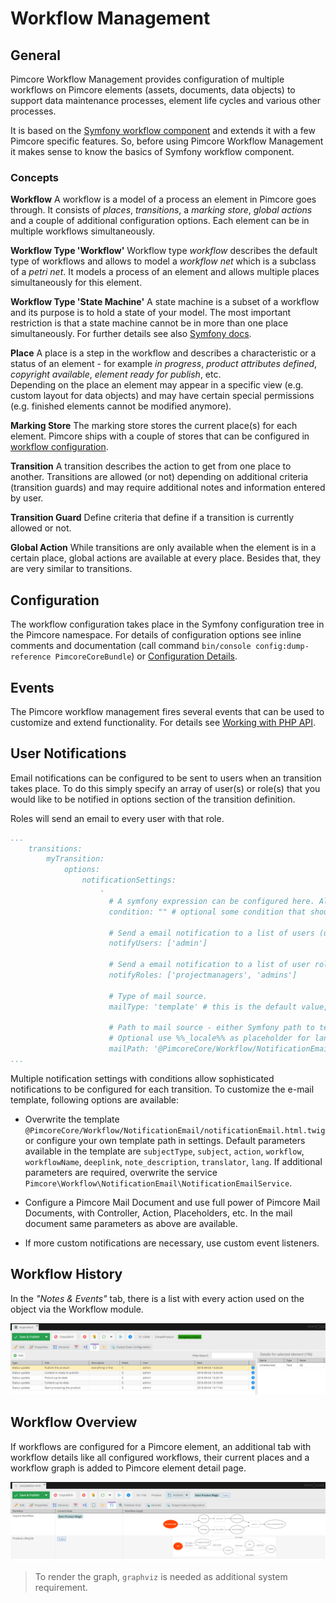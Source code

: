 # Workflow Management

## General
Pimcore Workflow Management provides configuration of multiple workflows on Pimcore elements (assets, documents, data 
objects) to support data maintenance processes, element life cycles and various other processes.   

It is based on the [Symfony workflow component](https://symfony.com/doc/3.4/workflow.html) and extends it 
with a few Pimcore specific features. So, before using Pimcore Workflow Management it makes sense to know 
the basics of Symfony workflow component.


### Concepts 
**Workflow** 
A workflow is a model of a process an element in Pimcore goes through. It consists of *places*, *transitions*, a 
*marking store*, *global actions* and a couple of additional configuration options. Each element can be in multiple 
workflows simultaneously. 

**Workflow Type 'Workflow'**
Workflow type *workflow* describes the default type of workflows and allows to model a *workflow net* which is a subclass 
of a *petri net*. It models a process of an element and allows multiple places simultaneously for this element. 

**Workflow Type 'State Machine'**
A state machine is a subset of a workflow and its purpose is to hold a state of your model. The most important restriction
is that a state machine cannot be in more than one place simultaneously. 
For further details see also [Symfony docs](https://symfony.com/doc/3.4/workflow/state-machines.html). 

**Place**
A place is a step in the workflow and describes a characteristic or a status of an element - for example *in progress*, 
*product attributes defined*, *copyright available*, *element ready for publish*, etc.  
Depending on the place an element may appear in a specific view (e.g. custom layout for data objects) and may have certain
special permissions (e.g. finished elements cannot be modified anymore). 

**Marking Store**
The marking store stores the current place(s) for each element. Pimcore ships with a couple of stores that can be configured
in [workflow configuration](./01_Configuration_Details.md). 

**Transition**
A transition describes the action to get from one place to another. Transitions are allowed (or not) depending on additional
criteria (transition guards) and may require additional notes and information entered by user.  

**Transition Guard**
Define criteria that define if a transition is currently allowed or not. 

**Global Action**
While transitions are only available when the element is in a certain place, global actions are available at every place. 
Besides that, they are very similar to transitions. 


## Configuration
The workflow configuration takes place in the Symfony configuration tree in the Pimcore namespace. For details of 
configuration options see inline comments and documentation (call command `bin/console config:dump-reference PimcoreCoreBundle`)
or [Configuration Details](./01_Configuration_Details.md).


## Events

The Pimcore workflow management fires several events that can be used to customize and extend functionality. For details
see [Working with PHP API](./09_Working_with_PHP_API.md).


## User Notifications
Email notifications can be configured to be sent to users when an transition takes place. To do this simply specify an 
array of user(s) or role(s) that you would like to be notified in options section of the transition definition. 

Roles will send an email to every user with that role.

```yml
...
    transitions:
        myTransition:
            options:
                notificationSettings:
                    - 
                      # A symfony expression can be configured here. All sets of notification which are matching the condition will be used.
                      condition: "" # optional some condition that should apply for this notification setting to be executed
                      
                      # Send a email notification to a list of users (user names) when the transition get's applied
                      notifyUsers: ['admin']
                      
                      # Send a email notification to a list of user roles (role names) when the transition get's applied
                      notifyRoles: ['projectmanagers', 'admins']
                      
                      # Type of mail source. 
                      mailType: 'template' # this is the default value, One of "template"; "pimcore_document"
                      
                      # Path to mail source - either Symfony path to template or fullpath to Pimcore document. 
                      # Optional use %%_locale%% as placeholder for language.
                      mailPath: '@PimcoreCore/Workflow/NotificationEmail/notificationEmail.html.twig' #this is the value
...
```

Multiple notification settings with conditions allow sophisticated notifications to be configured for each transition. 
To customize the e-mail template, following options are available: 
- Overwrite the template `@PimcoreCore/Workflow/NotificationEmail/notificationEmail.html.twig` or configure your own 
  template path in settings. Default parameters available in the template are `subjectType`, `subject`, `action`, `workflow`, 
  `workflowName`, `deeplink`, `note_description`, `translator`, `lang`. If additional parameters are required, overwrite 
  the service `Pimcore\Workflow\NotificationEmail\NotificationEmailService`.

- Configure a Pimcore Mail Document and use full power of Pimcore Mail Documents, with Controller, Action, Placeholders, 
  etc. In the mail document same parameters as above are available.    
  
- If more custom notifications are necessary, use custom event listeners. 

## Workflow History
In the *"Notes & Events"* tab, there is a list with every action used on the object via the Workflow module.

![Notes & Events - notes from the workflow](../img/notesandevents_object_grid.png)

## Workflow Overview

If workflows are configured for a Pimcore element, an additional tab with workflow details like all configured workflows, 
their current places and a workflow graph is added to Pimcore element detail page. 

![Workflow Overview](../img/workflow-overview.jpg)

> To render the graph, `graphviz` is needed as additional system requirement. 
